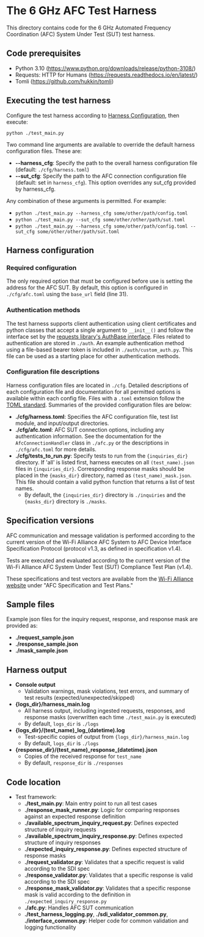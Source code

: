 # The 6 GHz AFC Test Harness

This directory contains code for the 6 GHz Automated Frequency Coordination (AFC) System Under Test (SUT) test harness.

## Code prerequisites
* Python 3.10 (https://www.python.org/downloads/release/python-3108/)
* Requests: HTTP for Humans (https://requests.readthedocs.io/en/latest/)
* Tomli (https://github.com/hukkin/tomli)

## Executing the test harness
Configure the test harness according to [Harness Configuration](#harness-configuration), then execute:

`python ./test_main.py`

Two command line arguments are available to override the default harness configuration files. These are:
* **--harness_cfg**: Specify the path to the overall harness configuration file (default: `./cfg/harness.toml`)
* **--sut_cfg**: Specify the path to the AFC connection configuration file (default: set in `harness_cfg`). This option overrides any sut_cfg provided by harness_cfg.

Any combination of these arguments is permitted. For example:
* `python ./test_main.py --harness_cfg some/other/path/config.toml`
* `python ./test_main.py --sut_cfg some/other/other/path/sut.toml`
* `python ./test_main.py --harness_cfg some/other/path/config.toml --sut_cfg some/other/other/path/sut.toml`

## Harness configuration
### Required configuration
The only required option that must be configured before use is setting the address for the AFC SUT. By default, this option is configured in `./cfg/afc.toml` using the `base_url` field (line 31).


### Authentication methods
The test harness supports client authentication using client certificates and python classes that accept a single argument to `__init__()` and follow the interface set by the [requests library's AuthBase interface](https://requests.readthedocs.io/en/latest/user/authentication/#new-forms-of-authentication). Files related to authentication are stored in `./auth`. An example authentication method using a file-based bearer token is included in `./auth/custom_auth.py`. This file can be used as a starting place for other authentication methods.
### Configuration file descriptions
Harness configuration files are located in `./cfg`. Detailed descriptions of each configuration file and documentation for all permitted options is available within each config file. Files with a `.toml` extension follow the [TOML standard](https://toml.io/en/). Summaries of the provided configuration files are below:
*   **./cfg/harness.toml**: Specifies the AFC configuration file, test list module, and input/output directories.
*   **./cfg/afc.toml**: AFC SUT connection options, including any authentication information. See the documentation for the `AfcConnectionHandler` class in `./afc.py` or the descriptions in `./cfg/afc.toml` for more details.
*   **./cfg/tests_to_run.py**: Specify tests to run from the `{inquiries_dir}` directory. If 'all' is listed first, harness executes on all `(test_name).json` files in `{inquiries_dir}`. Corresponding response masks should be placed in the `{masks_dir}` directory, named as `(test_name)_mask.json`. This file should contain a valid python function that returns a list of test names.
    *   By default, the `{inquiries_dir}` directory is `./inquiries` and the `{masks_dir}` directory is `./masks`.

## Specification versions
AFC communication and message validation is performed according to the current version of the Wi-Fi Alliance AFC System to AFC Device Interface Specification Protocol (protocol v1.3, as defined in specification v1.4).

Tests are executed and evaluated according to the current version of the Wi-Fi Alliance AFC System Under Test (SUT) Compliance Test Plan (v1.4).

These specifications and test vectors are available from the [Wi-Fi Alliance website](https://www.wi-fi.org/discover-wi-fi/specifications) under "AFC Specification and Test Plans."

## Sample files
Example json files for the inquiry request, response, and response mask are provided as:
*   **./request_sample.json**
*   **./response_sample.json**
*   **./mask_sample.json**

## Harness output
*   **Console output**
    *   Validation warnings, mask violations, test errors, and summary of test results (expected/unexpected/skipped)
*   **{logs_dir}/harness_main.log**
    *   All harness output, including ingested requests, responses, and response masks (overwritten each time `./test_main.py` is executed)
    *   By default, `logs_dir` is `./logs`
*   **{logs_dir}/(test_name)\_log\_(datetime).log**
    *   Test-specific copies of output from `{logs_dir}/harness_main.log`
    *   By default, `logs_dir` is `./logs`
*   **{response_dir}/(test_name)\_response\_(datetime).json**
    *   Copies of the received response for `test_name`
    *   By default, `response_dir` is `./responses`

## Code location
* Test framework:
    *   **./test_main.py**: Main entry point to run all test cases
    *   **./response_mask_runner.py**: Logic for comparing responses against an expected response definition
    *   **./available_spectrum_inquiry_request.py**: Defines expected structure of inquiry requests
    *   **./available_spectrum_inquiry_response.py**: Defines expected structure of inquiry responses
    *   **./expected_inquiry_response.py**: Defines expected structure of response masks
    *   **./request_validator.py**: Validates that a specific request is valid according to the SDI spec
    *   **./response_validator.py**: Validates that a specific response is valid according to the SDI spec
    *   **./response_mask_validator.py**: Validates that a specific response mask is valid according to the definition in `./expected_inquiry_response.py`
    *   **./afc.py**: Handles AFC SUT communication
    *   **./test_harness_logging.py**, **./sdi_validator_common.py**, **./interface_common.py**: Helper code for common validation and logging functionality